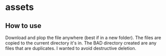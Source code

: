 # assets
## How to use
Download and plop the file anywhere (best if in a new folder). The files are copied to the current directory it's in.
The BAD directory created are any files that are duplicates. I wanted to avoid destructive deletion.
